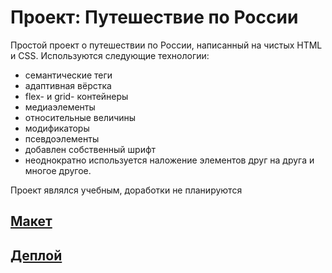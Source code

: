 # Проект: Путешествие по России 

Простой проект о путешествии по России, написанный на чистых HTML и CSS.
Используются следующие технологии:
* семантические теги 
* адаптивная вёрстка 
* flex- и grid- контейнеры 
* медиаэлементы 
* относительные величины 
* модификаторы 
* псевдоэлементы
* добавлен собственный шрифт
* неоднократно используется наложение элементов друг на друга
 и многое другое. 
 
Проект являлся учебным, доработки не планируются

## [Макет](https://www.figma.com/file/5S2WSbEFL6awjVWJ0NWL8Q/Sprint-3_-Russia-_-desktop-%2B-mobile?node-id=28503%3A0)

## [Деплой](https://loki87by.github.io/russian-travel)
